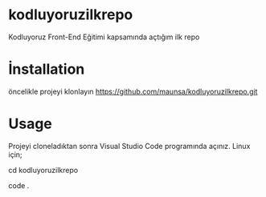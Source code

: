 # kodluyoruzilkrepo
Kodluyoruz Front-End Eğitimi kapsamında açtığım ilk repo 

# İnstallation 
öncelikle projeyi klonlayın 
https://github.com/maunsa/kodluyoruzilkrepo.git

# Usage 
Projeyi cloneladıktan sonra Visual Studio Code programında açınız. Linux için;


cd kodluyoruzilkrepo

code .
